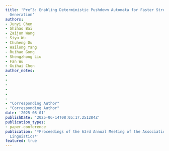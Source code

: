 ```yaml
---
title: 'Pre^3: Enabling Deterministic Pushdown Automata for Faster Structured LLM
  Generation'
authors:
- Junyi Chen
- Shihao Bai
- Zaijun Wang
- Siyu Wu
- Chuheng Du
- Hailong Yang
- Ruihao Gong
- Shengzhong Liu
- Fan Wu
- Guihai Chen
author_notes:
- 
- 
- 
- 
- 
- 
- "Corresponding Author"
- "Corresponding Author"
date: '2025-08-01'
publishDate: '2025-06-14T08:05:17.251284Z'
publication_types:
- paper-conference
publication: '*Proceedings of the 63rd Annual Meeting of the Association for Computational
  Linguistics*'
featured: true
---
```

